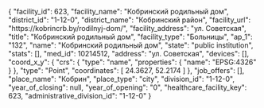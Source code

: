 {
    "facility_id": 623,
    "facility_name": "Кобринский родильный дом",
    "district_id": "1-12-0",
    "district_name": "Кобринский район",
    "facility_url": "https:\/\/kobrincrb.by\/rodilnyj-dom\/",
    "facility_address": "ул. Советская",
    "title": "Кобринский родильный дом",
    "facility_type": "Больницы",
    "ap_1": "132",
    "name": "Кобринский родильный дом",
    "state": "public institution",
    "stats": [],
    "med_id": 10214512,
    "address": "ул. Советская",
    "devices": [],
    "coord_x_y": {
        "crs": {
            "type": "name",
            "properties": {
                "name": "EPSG:4326"
            }
        },
        "type": "Point",
        "coordinates": [
            24.3627,
            52.2174
        ]
    },
    "job_offers": [],
    "place_name": "Кобрин",
    "place_type": "city",
    "division_id": "1-12-0",
    "year_of_closing": null,
    "year_of_opening": "0",
    "healthcare_facility_key": 623,
    "administrative_division_id": "1-12-0"
}